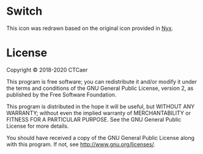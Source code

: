 # Switch

This icon was redrawn based on the original icon provided in [Nyx](https://github.com/CTCaer/hekate).

# License

Copyright © 2018-2020 CTCaer

This program is free software; you can redistribute it and/or modify it under the terms and conditions of the GNU General Public License, version 2, as published by the Free Software Foundation.

This program is distributed in the hope it will be useful, but WITHOUT ANY WARRANTY; without even the implied warranty of MERCHANTABILITY or FITNESS FOR A PARTICULAR PURPOSE.  See the GNU General Public License for more details.

You should have received a copy of the GNU General Public License along with this program.  If not, see <http://www.gnu.org/licenses/>.
